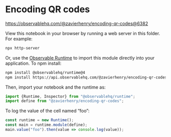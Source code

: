 # Encoding QR codes

https://observablehq.com/@zavierhenry/encoding-qr-codes@6382

View this notebook in your browser by running a web server in this folder. For
example:

~~~sh
npx http-server
~~~

Or, use the [Observable Runtime](https://github.com/observablehq/runtime) to
import this module directly into your application. To npm install:

~~~sh
npm install @observablehq/runtime@4
npm install https://api.observablehq.com/@zavierhenry/encoding-qr-codes@6382.tgz?v=3
~~~

Then, import your notebook and the runtime as:

~~~js
import {Runtime, Inspector} from "@observablehq/runtime";
import define from "@zavierhenry/encoding-qr-codes";
~~~

To log the value of the cell named “foo”:

~~~js
const runtime = new Runtime();
const main = runtime.module(define);
main.value("foo").then(value => console.log(value));
~~~
